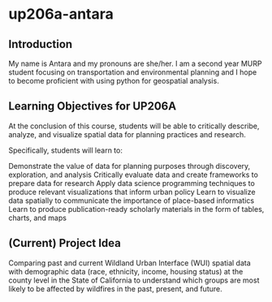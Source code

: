 # up206a-antara

## Introduction 
My name is Antara and my pronouns are she/her. 
I am a second year MURP student focusing on transportation and environmental planning and I hope to become proficient with using python for geospatial analysis.  

## Learning Objectives for UP206A
At the conclusion of this course, students will be able to critically describe, analyze, and visualize spatial data for planning practices and research.

Specifically, students will learn to:

Demonstrate the value of data for planning purposes through discovery, exploration, and analysis
Critically evaluate data and create frameworks to prepare data for research
Apply data science programming techniques to produce relevant visualizations that inform urban policy
Learn to visualize data spatially to communicate the importance of place-based informatics
Learn to produce publication-ready scholarly materials in the form of tables, charts, and maps

## (Current) Project Idea
Comparing past and current Wildland Urban Interface (WUI) spatial data with demographic data (race, ethnicity, income, housing status) at the county level in the State of California to understand which groups are most likely to be affected by wildfires in the past, present, and future. 

